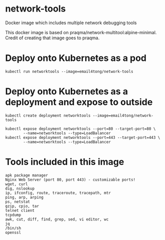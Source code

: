 # network-tools
Docker image which includes multiple network debugging tools

This docker image is based on praqma/network-multitool:alpine-minimal.
Credit of creating that image goes to praqma.

# Deploy onto Kubernetes as a pod

```
kubectl run networktools --image=email4tong/network-tools
```

# Deploy onto Kubernetes as a deployment and expose to outside

```
kubectl create deployment networktools --image=email4tong/network-tools

kubectl expose deployment networktools --port=80 --target-port=80 \
        --name=networktools --type=LoadBalancer
kubectl expose deployment networktools --port=443 --target-port=443 \
        --name=networktools --type=LoadBalancer

```

# Tools included in this image

```
apk package manager
Nginx Web Server (port 80, port 443) - customizable ports!
wget, curl
dig, nslookup
ip, ifconfig, route, traceroute, tracepath, mtr
ping, arp, arping
ps, netstat
gzip, cpio, tar
telnet client
tcpdump
awk, cut, diff, find, grep, sed, vi editor, wc
jq
/bin/sh
openssl
```
